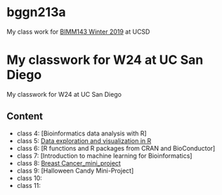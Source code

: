 # bggn213a
My class work for [BIMM143 Winter 2019](https://bioboot.github.io/bimm143_W19/) at UCSD

My classwork for W24 at UC San Diego
=======
My classwork for W24 at UC San Diego 

## Content

- class 4: [Bioinformatics data analysis with R]
- class 5: [Data exploration and visualization in R](https://github.com/askying34/bggn213a/blob/main/Class05/class05.md)
- class 6: [R functions and R packages from CRAN and BioConductor]
- class 7: [Introduction to machine learning for Bioinformatics]
- class 8: [Breast Cancer_mini_project](https://github.com/askying34/bggn213a/blob/main/Class08_mini_project/class08_mini_project.md)
- class 9: [Halloween Candy Mini-Project]
- class 10:
- class 11:
